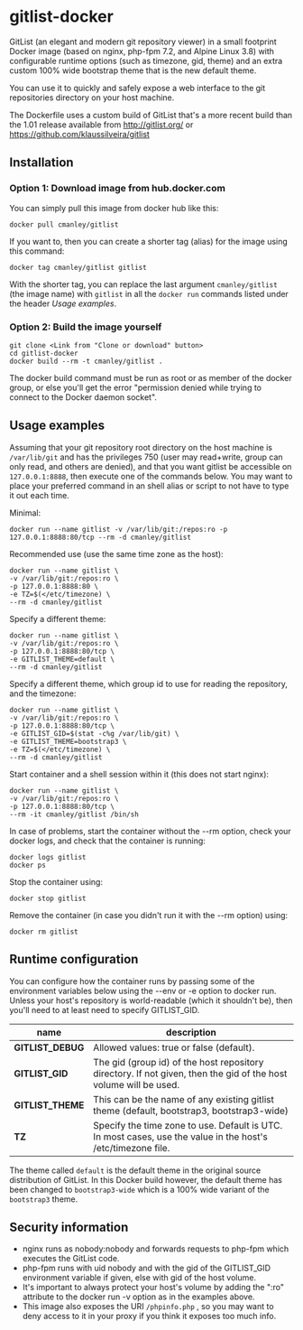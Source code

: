 gitlist-docker
==============

GitList (an elegant and modern git repository viewer) in a small footprint Docker image
(based on nginx, php-fpm 7.2, and Alpine Linux 3.8) with configurable runtime options (such as timezone, gid, theme)
and an extra custom 100% wide bootstrap theme that is the new default theme.

You can use it to quickly and safely expose a web interface to the git repositories directory on your host machine.

The Dockerfile uses a custom build of GitList that's a more recent build than the 1.01 release
available from http://gitlist.org/ or https://github.com/klaussilveira/gitlist

Installation
------------

### Option 1: Download image from hub.docker.com ###
You can simply pull this image from docker hub like this:

	docker pull cmanley/gitlist

If you want to, then you can create a shorter tag (alias) for the image using this command:

	docker tag cmanley/gitlist gitlist

With the shorter tag, you can replace the last argument `cmanley/gitlist` (the image name) with `gitlist`
in all the `docker run` commands listed under the header *Usage examples*.

### Option 2: Build the image yourself ###

	git clone <Link from "Clone or download" button>
	cd gitlist-docker
	docker build --rm -t cmanley/gitlist .

The docker build command must be run as root or as member of the docker group,
or else you'll get the error "permission denied while trying to connect to the Docker daemon socket".

Usage examples
--------------

Assuming that your git repository root directory on the host machine is `/var/lib/git`
and has the privileges 750 (user may read+write, group can only read, and others are denied),
and that you want gitlist be accessible on `127.0.0.1:8888`, then execute one of the commands below.
You may want to place your preferred command in an shell alias or script to not have to type it out each time.

Minimal:

	docker run --name gitlist -v /var/lib/git:/repos:ro -p 127.0.0.1:8888:80/tcp --rm -d cmanley/gitlist

Recommended use (use the same time zone as the host):

	docker run --name gitlist \
	-v /var/lib/git:/repos:ro \
	-p 127.0.0.1:8888:80 \
	-e TZ=$(</etc/timezone) \
	--rm -d cmanley/gitlist

Specify a different theme:

	docker run --name gitlist \
	-v /var/lib/git:/repos:ro \
	-p 127.0.0.1:8888:80/tcp \
	-e GITLIST_THEME=default \
	--rm -d cmanley/gitlist

Specify a different theme, which group id to use for reading the repository, and the timezone:

	docker run --name gitlist \
	-v /var/lib/git:/repos:ro \
	-p 127.0.0.1:8888:80/tcp \
	-e GITLIST_GID=$(stat -c%g /var/lib/git) \
	-e GITLIST_THEME=bootstrap3 \
	-e TZ=$(</etc/timezone) \
	--rm -d cmanley/gitlist

Start container and a shell session within it (this does not start nginx):

	docker run --name gitlist \
	-v /var/lib/git:/repos:ro \
	-p 127.0.0.1:8888:80/tcp \
	--rm -it cmanley/gitlist /bin/sh

In case of problems, start the container without the --rm option, check your docker logs, and check that the container is running:

	docker logs gitlist
	docker ps

Stop the container using:

	docker stop gitlist

Remove the container (in case you didn't run it with the --rm option) using:

	docker rm gitlist

Runtime configuration
---------------------

You can configure how the container runs by passing some of the environment variables below using the --env or -e option to docker run.
Unless your host's repository is world-readable (which it shouldn't be), then you'll need to at least need to specify GITLIST_GID.

| name              | description                                                                                                      |
|-------------------|------------------------------------------------------------------------------------------------------------------|
| **GITLIST_DEBUG** | Allowed values: true or false (default).                                                                         |
| **GITLIST_GID**   | The gid (group id) of the host repository directory. If not given, then the gid of the host volume will be used. |
| **GITLIST_THEME** | This can be the name of any existing gitlist theme (default, bootstrap3, bootstrap3-wide)                        |
| **TZ**            | Specify the time zone to use. Default is UTC. In most cases, use the value in the host's /etc/timezone file.     |

The theme called `default` is the default theme in the original source distribution of GitList.
In this Docker build however, the default theme has been changed to `bootstrap3-wide` which is a 100% wide variant of the `bootstrap3` theme.

Security information
--------------------

* nginx runs as nobody:nobody and forwards requests to php-fpm which executes the GitList code.
* php-fpm runs with uid nobody and with the gid of the GITLIST_GID environment variable if given, else with gid of the host volume.
* It's important to always protect your host's volume by adding the ":ro" attribute to the docker run -v option as in the examples above.
* This image also exposes the URI `/phpinfo.php` , so you may want to deny access to it in your proxy if you think it exposes too much info.
